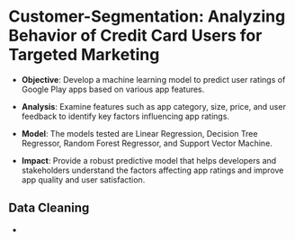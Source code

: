 # Customer-Segmentation: Analyzing Behavior of Credit Card Users for Targeted Marketing

- **Objective**: Develop a machine learning model to predict user ratings of Google Play apps based on various app features.

- **Analysis**: Examine features such as app category, size, price, and user feedback to identify key factors influencing app ratings.

- **Model**: The models tested are Linear Regression, Decision Tree Regressor, Random Forest Regressor, and Support Vector Machine.

- **Impact**: Provide a robust predictive model that helps developers and stakeholders understand the factors affecting app ratings and improve app quality and user satisfaction.


## Data Cleaning


-
